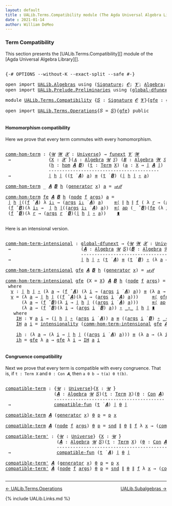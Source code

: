 ```yaml
---
layout: default
title : UALib.Terms.Compatibility module (The Agda Universal Algebra Library)
date : 2021-01-14
author: William DeMeo
---
```


### <a id="term-compatibility">Term Compatibility</a>

This section presents the [UALib.Terms.Compatibility][] module of the [Agda Universal Algebra Library][].

<pre class="Agda">

<a id="320" class="Symbol">{-#</a> <a id="324" class="Keyword">OPTIONS</a> <a id="332" class="Pragma">--without-K</a> <a id="344" class="Pragma">--exact-split</a> <a id="358" class="Pragma">--safe</a> <a id="365" class="Symbol">#-}</a>

<a id="370" class="Keyword">open</a> <a id="375" class="Keyword">import</a> <a id="382" href="UALib.Algebras.html" class="Module">UALib.Algebras</a> <a id="397" class="Keyword">using</a> <a id="403" class="Symbol">(</a><a id="404" href="UALib.Algebras.Signatures.html#1377" class="Function">Signature</a><a id="413" class="Symbol">;</a> <a id="415" href="universes.html#613" class="Generalizable">𝓞</a><a id="416" class="Symbol">;</a> <a id="418" href="universes.html#617" class="Generalizable">𝓥</a><a id="419" class="Symbol">;</a> <a id="421" href="UALib.Algebras.Algebras.html#771" class="Function">Algebra</a><a id="428" class="Symbol">;</a> <a id="430" href="UALib.Algebras.Algebras.html#3472" class="Function Operator">_↠_</a><a id="433" class="Symbol">)</a>
<a id="435" class="Keyword">open</a> <a id="440" class="Keyword">import</a> <a id="447" href="UALib.Prelude.Preliminaries.html" class="Module">UALib.Prelude.Preliminaries</a> <a id="475" class="Keyword">using</a> <a id="481" class="Symbol">(</a><a id="482" href="MGS-Subsingleton-Theorems.html#3468" class="Function">global-dfunext</a><a id="496" class="Symbol">;</a> <a id="498" href="universes.html#551" class="Postulate">Universe</a><a id="506" class="Symbol">;</a> <a id="508" href="universes.html#758" class="Function Operator">_̇</a><a id="510" class="Symbol">)</a>

<a id="513" class="Keyword">module</a> <a id="520" href="UALib.Terms.Compatibility.html" class="Module">UALib.Terms.Compatibility</a> <a id="546" class="Symbol">{</a><a id="547" href="UALib.Terms.Compatibility.html#547" class="Bound">𝑆</a> <a id="549" class="Symbol">:</a> <a id="551" href="UALib.Algebras.Signatures.html#1377" class="Function">Signature</a> <a id="561" href="universes.html#613" class="Generalizable">𝓞</a> <a id="563" href="universes.html#617" class="Generalizable">𝓥</a><a id="564" class="Symbol">}{</a><a id="566" href="UALib.Terms.Compatibility.html#566" class="Bound">gfe</a> <a id="570" class="Symbol">:</a> <a id="572" href="MGS-Subsingleton-Theorems.html#3468" class="Function">global-dfunext</a><a id="586" class="Symbol">}</a> <a id="588" class="Keyword">where</a>

<a id="595" class="Keyword">open</a> <a id="600" class="Keyword">import</a> <a id="607" href="UALib.Terms.Operations.html" class="Module">UALib.Terms.Operations</a><a id="629" class="Symbol">{</a><a id="630" class="Argument">𝑆</a> <a id="632" class="Symbol">=</a> <a id="634" href="UALib.Terms.Compatibility.html#547" class="Bound">𝑆</a><a id="635" class="Symbol">}{</a><a id="637" href="UALib.Terms.Compatibility.html#566" class="Bound">gfe</a><a id="640" class="Symbol">}</a> <a id="642" class="Keyword">public</a>

</pre>



#### <a id="homomorphism compatibility">Homomorphism compatibility</a>

Here we prove that every term commutes with every homomorphism.

<pre class="Agda">

<a id="comm-hom-term"></a><a id="815" href="UALib.Terms.Compatibility.html#815" class="Function">comm-hom-term</a> <a id="829" class="Symbol">:</a> <a id="831" class="Symbol">{</a><a id="832" href="UALib.Terms.Compatibility.html#832" class="Bound">𝓤</a> <a id="834" href="UALib.Terms.Compatibility.html#834" class="Bound">𝓦</a> <a id="836" href="UALib.Terms.Compatibility.html#836" class="Bound">𝓧</a> <a id="838" class="Symbol">:</a> <a id="840" href="universes.html#551" class="Postulate">Universe</a><a id="848" class="Symbol">}</a> <a id="850" class="Symbol">→</a> <a id="852" href="MGS-FunExt-from-Univalence.html#393" class="Function">funext</a> <a id="859" href="UALib.Terms.Compatibility.html#563" class="Bound">𝓥</a> <a id="861" href="UALib.Terms.Compatibility.html#834" class="Bound">𝓦</a>
 <a id="864" class="Symbol">→</a>              <a id="879" class="Symbol">{</a><a id="880" href="UALib.Terms.Compatibility.html#880" class="Bound">X</a> <a id="882" class="Symbol">:</a> <a id="884" href="UALib.Terms.Compatibility.html#836" class="Bound">𝓧</a> <a id="886" href="universes.html#758" class="Function Operator">̇</a><a id="887" class="Symbol">}(</a><a id="889" href="UALib.Terms.Compatibility.html#889" class="Bound">𝑨</a> <a id="891" class="Symbol">:</a> <a id="893" href="UALib.Algebras.Algebras.html#771" class="Function">Algebra</a> <a id="901" href="UALib.Terms.Compatibility.html#832" class="Bound">𝓤</a> <a id="903" href="UALib.Terms.Compatibility.html#547" class="Bound">𝑆</a><a id="904" class="Symbol">)</a> <a id="906" class="Symbol">(</a><a id="907" href="UALib.Terms.Compatibility.html#907" class="Bound">𝑩</a> <a id="909" class="Symbol">:</a> <a id="911" href="UALib.Algebras.Algebras.html#771" class="Function">Algebra</a> <a id="919" href="UALib.Terms.Compatibility.html#834" class="Bound">𝓦</a> <a id="921" href="UALib.Terms.Compatibility.html#547" class="Bound">𝑆</a><a id="922" class="Symbol">)</a>
                <a id="940" class="Symbol">(</a><a id="941" href="UALib.Terms.Compatibility.html#941" class="Bound">h</a> <a id="943" class="Symbol">:</a> <a id="945" href="UALib.Homomorphisms.Basic.html#2328" class="Function">hom</a> <a id="949" href="UALib.Terms.Compatibility.html#889" class="Bound">𝑨</a> <a id="951" href="UALib.Terms.Compatibility.html#907" class="Bound">𝑩</a><a id="952" class="Symbol">)</a> <a id="954" class="Symbol">(</a><a id="955" href="UALib.Terms.Compatibility.html#955" class="Bound">t</a> <a id="957" class="Symbol">:</a> <a id="959" href="UALib.Terms.Basic.html#2335" class="Datatype">Term</a> <a id="964" href="UALib.Terms.Compatibility.html#880" class="Bound">X</a><a id="965" class="Symbol">)</a> <a id="967" class="Symbol">(</a><a id="968" href="UALib.Terms.Compatibility.html#968" class="Bound">a</a> <a id="970" class="Symbol">:</a> <a id="972" href="UALib.Terms.Compatibility.html#880" class="Bound">X</a> <a id="974" class="Symbol">→</a> <a id="976" href="UALib.Prelude.Preliminaries.html#11659" class="Function Operator">∣</a> <a id="978" href="UALib.Terms.Compatibility.html#889" class="Bound">𝑨</a> <a id="980" href="UALib.Prelude.Preliminaries.html#11659" class="Function Operator">∣</a><a id="981" class="Symbol">)</a>
                <a id="999" class="Comment">-----------------------------------------</a>
 <a id="1042" class="Symbol">→</a>              <a id="1057" href="UALib.Prelude.Preliminaries.html#11659" class="Function Operator">∣</a> <a id="1059" href="UALib.Terms.Compatibility.html#941" class="Bound">h</a> <a id="1061" href="UALib.Prelude.Preliminaries.html#11659" class="Function Operator">∣</a> <a id="1063" class="Symbol">((</a><a id="1065" href="UALib.Terms.Compatibility.html#955" class="Bound">t</a> <a id="1067" href="UALib.Terms.Operations.html#1312" class="Function Operator">̇</a> <a id="1069" href="UALib.Terms.Compatibility.html#889" class="Bound">𝑨</a><a id="1070" class="Symbol">)</a> <a id="1072" href="UALib.Terms.Compatibility.html#968" class="Bound">a</a><a id="1073" class="Symbol">)</a> <a id="1075" href="UALib.Prelude.Preliminaries.html#5556" class="Datatype Operator">≡</a> <a id="1077" class="Symbol">(</a><a id="1078" href="UALib.Terms.Compatibility.html#955" class="Bound">t</a> <a id="1080" href="UALib.Terms.Operations.html#1312" class="Function Operator">̇</a> <a id="1082" href="UALib.Terms.Compatibility.html#907" class="Bound">𝑩</a><a id="1083" class="Symbol">)</a> <a id="1085" class="Symbol">(</a><a id="1086" href="UALib.Prelude.Preliminaries.html#11659" class="Function Operator">∣</a> <a id="1088" href="UALib.Terms.Compatibility.html#941" class="Bound">h</a> <a id="1090" href="UALib.Prelude.Preliminaries.html#11659" class="Function Operator">∣</a> <a id="1092" href="MGS-MLTT.html#3813" class="Function Operator">∘</a> <a id="1094" href="UALib.Terms.Compatibility.html#968" class="Bound">a</a><a id="1095" class="Symbol">)</a>

<a id="1098" href="UALib.Terms.Compatibility.html#815" class="Function">comm-hom-term</a> <a id="1112" class="Symbol">_</a> <a id="1114" href="UALib.Terms.Compatibility.html#1114" class="Bound">𝑨</a> <a id="1116" href="UALib.Terms.Compatibility.html#1116" class="Bound">𝑩</a> <a id="1118" href="UALib.Terms.Compatibility.html#1118" class="Bound">h</a> <a id="1120" class="Symbol">(</a><a id="1121" href="UALib.Terms.Basic.html#2383" class="InductiveConstructor">generator</a> <a id="1131" href="UALib.Terms.Compatibility.html#1131" class="Bound">x</a><a id="1132" class="Symbol">)</a> <a id="1134" href="UALib.Terms.Compatibility.html#1134" class="Bound">a</a> <a id="1136" class="Symbol">=</a> <a id="1138" href="UALib.Prelude.Preliminaries.html#5570" class="InductiveConstructor">𝓇ℯ𝒻𝓁</a>

<a id="1144" href="UALib.Terms.Compatibility.html#815" class="Function">comm-hom-term</a> <a id="1158" href="UALib.Terms.Compatibility.html#1158" class="Bound">fe</a> <a id="1161" href="UALib.Terms.Compatibility.html#1161" class="Bound">𝑨</a> <a id="1163" href="UALib.Terms.Compatibility.html#1163" class="Bound">𝑩</a> <a id="1165" href="UALib.Terms.Compatibility.html#1165" class="Bound">h</a> <a id="1167" class="Symbol">(</a><a id="1168" href="UALib.Terms.Basic.html#2408" class="InductiveConstructor">node</a> <a id="1173" href="UALib.Terms.Compatibility.html#1173" class="Bound">f</a> <a id="1175" href="UALib.Terms.Compatibility.html#1175" class="Bound">args</a><a id="1179" class="Symbol">)</a> <a id="1181" href="UALib.Terms.Compatibility.html#1181" class="Bound">a</a> <a id="1183" class="Symbol">=</a>
 <a id="1186" href="UALib.Prelude.Preliminaries.html#11659" class="Function Operator">∣</a> <a id="1188" href="UALib.Terms.Compatibility.html#1165" class="Bound">h</a> <a id="1190" href="UALib.Prelude.Preliminaries.html#11659" class="Function Operator">∣</a><a id="1191" class="Symbol">((</a><a id="1193" href="UALib.Terms.Compatibility.html#1173" class="Bound">f</a> <a id="1195" href="UALib.Algebras.Algebras.html#2921" class="Function Operator">̂</a> <a id="1197" href="UALib.Terms.Compatibility.html#1161" class="Bound">𝑨</a><a id="1198" class="Symbol">)</a> <a id="1200" class="Symbol">λ</a> <a id="1202" href="UALib.Terms.Compatibility.html#1202" class="Bound">i₁</a> <a id="1205" class="Symbol">→</a> <a id="1207" class="Symbol">(</a><a id="1208" href="UALib.Terms.Compatibility.html#1175" class="Bound">args</a> <a id="1213" href="UALib.Terms.Compatibility.html#1202" class="Bound">i₁</a> <a id="1216" href="UALib.Terms.Operations.html#1312" class="Function Operator">̇</a> <a id="1218" href="UALib.Terms.Compatibility.html#1161" class="Bound">𝑨</a><a id="1219" class="Symbol">)</a> <a id="1221" href="UALib.Terms.Compatibility.html#1181" class="Bound">a</a><a id="1222" class="Symbol">)</a>    <a id="1227" href="MGS-MLTT.html#5997" class="Function Operator">≡⟨</a> <a id="1230" href="UALib.Prelude.Preliminaries.html#11740" class="Function Operator">∥</a> <a id="1232" href="UALib.Terms.Compatibility.html#1165" class="Bound">h</a> <a id="1234" href="UALib.Prelude.Preliminaries.html#11740" class="Function Operator">∥</a> <a id="1236" href="UALib.Terms.Compatibility.html#1173" class="Bound">f</a> <a id="1238" class="Symbol">(</a> <a id="1240" class="Symbol">λ</a> <a id="1242" href="UALib.Terms.Compatibility.html#1242" class="Bound">r</a> <a id="1244" class="Symbol">→</a> <a id="1246" class="Symbol">(</a><a id="1247" href="UALib.Terms.Compatibility.html#1175" class="Bound">args</a> <a id="1252" href="UALib.Terms.Compatibility.html#1242" class="Bound">r</a> <a id="1254" href="UALib.Terms.Operations.html#1312" class="Function Operator">̇</a> <a id="1256" href="UALib.Terms.Compatibility.html#1161" class="Bound">𝑨</a><a id="1257" class="Symbol">)</a> <a id="1259" href="UALib.Terms.Compatibility.html#1181" class="Bound">a</a> <a id="1261" class="Symbol">)</a> <a id="1263" href="MGS-MLTT.html#5997" class="Function Operator">⟩</a>
 <a id="1266" class="Symbol">(</a><a id="1267" href="UALib.Terms.Compatibility.html#1173" class="Bound">f</a> <a id="1269" href="UALib.Algebras.Algebras.html#2921" class="Function Operator">̂</a> <a id="1271" href="UALib.Terms.Compatibility.html#1163" class="Bound">𝑩</a><a id="1272" class="Symbol">)(λ</a> <a id="1276" href="UALib.Terms.Compatibility.html#1276" class="Bound">i₁</a> <a id="1279" class="Symbol">→</a>  <a id="1282" href="UALib.Prelude.Preliminaries.html#11659" class="Function Operator">∣</a> <a id="1284" href="UALib.Terms.Compatibility.html#1165" class="Bound">h</a> <a id="1286" href="UALib.Prelude.Preliminaries.html#11659" class="Function Operator">∣</a><a id="1287" class="Symbol">((</a><a id="1289" href="UALib.Terms.Compatibility.html#1175" class="Bound">args</a> <a id="1294" href="UALib.Terms.Compatibility.html#1276" class="Bound">i₁</a> <a id="1297" href="UALib.Terms.Operations.html#1312" class="Function Operator">̇</a> <a id="1299" href="UALib.Terms.Compatibility.html#1161" class="Bound">𝑨</a><a id="1300" class="Symbol">)</a> <a id="1302" href="UALib.Terms.Compatibility.html#1181" class="Bound">a</a><a id="1303" class="Symbol">))</a>  <a id="1307" href="MGS-MLTT.html#5997" class="Function Operator">≡⟨</a> <a id="1310" href="MGS-MLTT.html#6613" class="Function">ap</a> <a id="1313" class="Symbol">(_</a> <a id="1316" href="UALib.Algebras.Algebras.html#2921" class="Function Operator">̂</a> <a id="1318" href="UALib.Terms.Compatibility.html#1163" class="Bound">𝑩</a><a id="1319" class="Symbol">)(</a><a id="1321" href="UALib.Terms.Compatibility.html#1158" class="Bound">fe</a> <a id="1324" class="Symbol">(λ</a> <a id="1327" href="UALib.Terms.Compatibility.html#1327" class="Bound">i₁</a> <a id="1330" class="Symbol">→</a> <a id="1332" href="UALib.Terms.Compatibility.html#815" class="Function">comm-hom-term</a> <a id="1346" href="UALib.Terms.Compatibility.html#1158" class="Bound">fe</a> <a id="1349" href="UALib.Terms.Compatibility.html#1161" class="Bound">𝑨</a> <a id="1351" href="UALib.Terms.Compatibility.html#1163" class="Bound">𝑩</a> <a id="1353" href="UALib.Terms.Compatibility.html#1165" class="Bound">h</a> <a id="1355" class="Symbol">(</a><a id="1356" href="UALib.Terms.Compatibility.html#1175" class="Bound">args</a> <a id="1361" href="UALib.Terms.Compatibility.html#1327" class="Bound">i₁</a><a id="1363" class="Symbol">)</a> <a id="1365" href="UALib.Terms.Compatibility.html#1181" class="Bound">a</a><a id="1366" class="Symbol">))</a><a id="1368" href="MGS-MLTT.html#5997" class="Function Operator">⟩</a>
 <a id="1371" class="Symbol">(</a><a id="1372" href="UALib.Terms.Compatibility.html#1173" class="Bound">f</a> <a id="1374" href="UALib.Algebras.Algebras.html#2921" class="Function Operator">̂</a> <a id="1376" href="UALib.Terms.Compatibility.html#1163" class="Bound">𝑩</a><a id="1377" class="Symbol">)(λ</a> <a id="1381" href="UALib.Terms.Compatibility.html#1381" class="Bound">r</a> <a id="1383" class="Symbol">→</a> <a id="1385" class="Symbol">(</a><a id="1386" href="UALib.Terms.Compatibility.html#1175" class="Bound">args</a> <a id="1391" href="UALib.Terms.Compatibility.html#1381" class="Bound">r</a> <a id="1393" href="UALib.Terms.Operations.html#1312" class="Function Operator">̇</a> <a id="1395" href="UALib.Terms.Compatibility.html#1163" class="Bound">𝑩</a><a id="1396" class="Symbol">)(</a><a id="1398" href="UALib.Prelude.Preliminaries.html#11659" class="Function Operator">∣</a> <a id="1400" href="UALib.Terms.Compatibility.html#1165" class="Bound">h</a> <a id="1402" href="UALib.Prelude.Preliminaries.html#11659" class="Function Operator">∣</a> <a id="1404" href="MGS-MLTT.html#3813" class="Function Operator">∘</a> <a id="1406" href="UALib.Terms.Compatibility.html#1181" class="Bound">a</a><a id="1407" class="Symbol">))</a>    <a id="1413" href="MGS-MLTT.html#6079" class="Function Operator">∎</a>

</pre>

Here is an intensional version.

<pre class="Agda">

<a id="comm-hom-term-intensional"></a><a id="1475" href="UALib.Terms.Compatibility.html#1475" class="Function">comm-hom-term-intensional</a> <a id="1501" class="Symbol">:</a> <a id="1503" href="MGS-Subsingleton-Theorems.html#3468" class="Function">global-dfunext</a> <a id="1518" class="Symbol">→</a> <a id="1520" class="Symbol">{</a><a id="1521" href="UALib.Terms.Compatibility.html#1521" class="Bound">𝓤</a> <a id="1523" href="UALib.Terms.Compatibility.html#1523" class="Bound">𝓦</a> <a id="1525" href="UALib.Terms.Compatibility.html#1525" class="Bound">𝓧</a> <a id="1527" class="Symbol">:</a> <a id="1529" href="universes.html#551" class="Postulate">Universe</a><a id="1537" class="Symbol">}{</a><a id="1539" href="UALib.Terms.Compatibility.html#1539" class="Bound">X</a> <a id="1541" class="Symbol">:</a> <a id="1543" href="UALib.Terms.Compatibility.html#1525" class="Bound">𝓧</a> <a id="1545" href="universes.html#758" class="Function Operator">̇</a><a id="1546" class="Symbol">}</a>
 <a id="1549" class="Symbol">→</a>                          <a id="1576" class="Symbol">(</a><a id="1577" href="UALib.Terms.Compatibility.html#1577" class="Bound">𝑨</a> <a id="1579" class="Symbol">:</a> <a id="1581" href="UALib.Algebras.Algebras.html#771" class="Function">Algebra</a> <a id="1589" href="UALib.Terms.Compatibility.html#1521" class="Bound">𝓤</a> <a id="1591" href="UALib.Terms.Compatibility.html#547" class="Bound">𝑆</a><a id="1592" class="Symbol">)(</a><a id="1594" href="UALib.Terms.Compatibility.html#1594" class="Bound">𝑩</a> <a id="1596" class="Symbol">:</a> <a id="1598" href="UALib.Algebras.Algebras.html#771" class="Function">Algebra</a> <a id="1606" href="UALib.Terms.Compatibility.html#1523" class="Bound">𝓦</a> <a id="1608" href="UALib.Terms.Compatibility.html#547" class="Bound">𝑆</a><a id="1609" class="Symbol">)(</a><a id="1611" href="UALib.Terms.Compatibility.html#1611" class="Bound">h</a> <a id="1613" class="Symbol">:</a> <a id="1615" href="UALib.Homomorphisms.Basic.html#2328" class="Function">hom</a> <a id="1619" href="UALib.Terms.Compatibility.html#1577" class="Bound">𝑨</a> <a id="1621" href="UALib.Terms.Compatibility.html#1594" class="Bound">𝑩</a><a id="1622" class="Symbol">)(</a><a id="1624" href="UALib.Terms.Compatibility.html#1624" class="Bound">t</a> <a id="1626" class="Symbol">:</a> <a id="1628" href="UALib.Terms.Basic.html#2335" class="Datatype">Term</a> <a id="1633" href="UALib.Terms.Compatibility.html#1539" class="Bound">X</a><a id="1634" class="Symbol">)</a>
                            <a id="1664" class="Comment">-------------------------------------------------------------</a>
 <a id="1727" class="Symbol">→</a>                          <a id="1754" href="UALib.Prelude.Preliminaries.html#11659" class="Function Operator">∣</a> <a id="1756" href="UALib.Terms.Compatibility.html#1611" class="Bound">h</a> <a id="1758" href="UALib.Prelude.Preliminaries.html#11659" class="Function Operator">∣</a> <a id="1760" href="MGS-MLTT.html#3813" class="Function Operator">∘</a> <a id="1762" class="Symbol">(</a><a id="1763" href="UALib.Terms.Compatibility.html#1624" class="Bound">t</a> <a id="1765" href="UALib.Terms.Operations.html#1312" class="Function Operator">̇</a> <a id="1767" href="UALib.Terms.Compatibility.html#1577" class="Bound">𝑨</a><a id="1768" class="Symbol">)</a> <a id="1770" href="UALib.Prelude.Preliminaries.html#5556" class="Datatype Operator">≡</a> <a id="1772" class="Symbol">(</a><a id="1773" href="UALib.Terms.Compatibility.html#1624" class="Bound">t</a> <a id="1775" href="UALib.Terms.Operations.html#1312" class="Function Operator">̇</a> <a id="1777" href="UALib.Terms.Compatibility.html#1594" class="Bound">𝑩</a><a id="1778" class="Symbol">)</a> <a id="1780" href="MGS-MLTT.html#3813" class="Function Operator">∘</a> <a id="1782" class="Symbol">(λ</a> <a id="1785" href="UALib.Terms.Compatibility.html#1785" class="Bound">a</a> <a id="1787" class="Symbol">→</a> <a id="1789" href="UALib.Prelude.Preliminaries.html#11659" class="Function Operator">∣</a> <a id="1791" href="UALib.Terms.Compatibility.html#1611" class="Bound">h</a> <a id="1793" href="UALib.Prelude.Preliminaries.html#11659" class="Function Operator">∣</a> <a id="1795" href="MGS-MLTT.html#3813" class="Function Operator">∘</a> <a id="1797" href="UALib.Terms.Compatibility.html#1785" class="Bound">a</a><a id="1798" class="Symbol">)</a>

<a id="1801" href="UALib.Terms.Compatibility.html#1475" class="Function">comm-hom-term-intensional</a> <a id="1827" href="UALib.Terms.Compatibility.html#1827" class="Bound">gfe</a> <a id="1831" href="UALib.Terms.Compatibility.html#1831" class="Bound">𝑨</a> <a id="1833" href="UALib.Terms.Compatibility.html#1833" class="Bound">𝑩</a> <a id="1835" href="UALib.Terms.Compatibility.html#1835" class="Bound">h</a> <a id="1837" class="Symbol">(</a><a id="1838" href="UALib.Terms.Basic.html#2383" class="InductiveConstructor">generator</a> <a id="1848" href="UALib.Terms.Compatibility.html#1848" class="Bound">x</a><a id="1849" class="Symbol">)</a> <a id="1851" class="Symbol">=</a> <a id="1853" href="UALib.Prelude.Preliminaries.html#5570" class="InductiveConstructor">𝓇ℯ𝒻𝓁</a>

<a id="1859" href="UALib.Terms.Compatibility.html#1475" class="Function">comm-hom-term-intensional</a> <a id="1885" href="UALib.Terms.Compatibility.html#1885" class="Bound">gfe</a> <a id="1889" class="Symbol">{</a><a id="1890" class="Argument">X</a> <a id="1892" class="Symbol">=</a> <a id="1894" href="UALib.Terms.Compatibility.html#1894" class="Bound">X</a><a id="1895" class="Symbol">}</a> <a id="1897" href="UALib.Terms.Compatibility.html#1897" class="Bound">𝑨</a> <a id="1899" href="UALib.Terms.Compatibility.html#1899" class="Bound">𝑩</a> <a id="1901" href="UALib.Terms.Compatibility.html#1901" class="Bound">h</a> <a id="1903" class="Symbol">(</a><a id="1904" href="UALib.Terms.Basic.html#2408" class="InductiveConstructor">node</a> <a id="1909" href="UALib.Terms.Compatibility.html#1909" class="Bound">f</a> <a id="1911" href="UALib.Terms.Compatibility.html#1911" class="Bound">args</a><a id="1915" class="Symbol">)</a> <a id="1917" class="Symbol">=</a> <a id="1919" href="UALib.Terms.Compatibility.html#1930" class="Function">γ</a>
 <a id="1922" class="Keyword">where</a>
  <a id="1930" href="UALib.Terms.Compatibility.html#1930" class="Function">γ</a> <a id="1932" class="Symbol">:</a> <a id="1934" href="UALib.Prelude.Preliminaries.html#11659" class="Function Operator">∣</a> <a id="1936" href="UALib.Terms.Compatibility.html#1901" class="Bound">h</a> <a id="1938" href="UALib.Prelude.Preliminaries.html#11659" class="Function Operator">∣</a> <a id="1940" href="MGS-MLTT.html#3813" class="Function Operator">∘</a> <a id="1942" class="Symbol">(λ</a> <a id="1945" href="UALib.Terms.Compatibility.html#1945" class="Bound">a</a> <a id="1947" class="Symbol">→</a> <a id="1949" class="Symbol">(</a><a id="1950" href="UALib.Terms.Compatibility.html#1909" class="Bound">f</a> <a id="1952" href="UALib.Algebras.Algebras.html#2921" class="Function Operator">̂</a> <a id="1954" href="UALib.Terms.Compatibility.html#1897" class="Bound">𝑨</a><a id="1955" class="Symbol">)</a> <a id="1957" class="Symbol">(λ</a> <a id="1960" href="UALib.Terms.Compatibility.html#1960" class="Bound">i</a> <a id="1962" class="Symbol">→</a> <a id="1964" class="Symbol">(</a><a id="1965" href="UALib.Terms.Compatibility.html#1911" class="Bound">args</a> <a id="1970" href="UALib.Terms.Compatibility.html#1960" class="Bound">i</a> <a id="1972" href="UALib.Terms.Operations.html#1312" class="Function Operator">̇</a> <a id="1974" href="UALib.Terms.Compatibility.html#1897" class="Bound">𝑨</a><a id="1975" class="Symbol">)</a> <a id="1977" href="UALib.Terms.Compatibility.html#1945" class="Bound">a</a><a id="1978" class="Symbol">))</a> <a id="1981" href="UALib.Prelude.Preliminaries.html#5556" class="Datatype Operator">≡</a> <a id="1983" class="Symbol">(λ</a> <a id="1986" href="UALib.Terms.Compatibility.html#1986" class="Bound">a</a> <a id="1988" class="Symbol">→</a> <a id="1990" class="Symbol">(</a><a id="1991" href="UALib.Terms.Compatibility.html#1909" class="Bound">f</a> <a id="1993" href="UALib.Algebras.Algebras.html#2921" class="Function Operator">̂</a> <a id="1995" href="UALib.Terms.Compatibility.html#1899" class="Bound">𝑩</a><a id="1996" class="Symbol">)(λ</a> <a id="2000" href="UALib.Terms.Compatibility.html#2000" class="Bound">i</a> <a id="2002" class="Symbol">→</a> <a id="2004" class="Symbol">(</a><a id="2005" href="UALib.Terms.Compatibility.html#1911" class="Bound">args</a> <a id="2010" href="UALib.Terms.Compatibility.html#2000" class="Bound">i</a> <a id="2012" href="UALib.Terms.Operations.html#1312" class="Function Operator">̇</a> <a id="2014" href="UALib.Terms.Compatibility.html#1899" class="Bound">𝑩</a><a id="2015" class="Symbol">)</a> <a id="2017" href="UALib.Terms.Compatibility.html#1986" class="Bound">a</a><a id="2018" class="Symbol">))</a> <a id="2021" href="MGS-MLTT.html#3813" class="Function Operator">∘</a> <a id="2023" href="MGS-MLTT.html#3813" class="Function Operator">_∘_</a> <a id="2027" href="UALib.Prelude.Preliminaries.html#11659" class="Function Operator">∣</a> <a id="2029" href="UALib.Terms.Compatibility.html#1901" class="Bound">h</a> <a id="2031" href="UALib.Prelude.Preliminaries.html#11659" class="Function Operator">∣</a>
  <a id="2035" href="UALib.Terms.Compatibility.html#1930" class="Function">γ</a> <a id="2037" class="Symbol">=</a> <a id="2039" class="Symbol">(λ</a> <a id="2042" href="UALib.Terms.Compatibility.html#2042" class="Bound">a</a> <a id="2044" class="Symbol">→</a> <a id="2046" href="UALib.Prelude.Preliminaries.html#11659" class="Function Operator">∣</a> <a id="2048" href="UALib.Terms.Compatibility.html#1901" class="Bound">h</a> <a id="2050" href="UALib.Prelude.Preliminaries.html#11659" class="Function Operator">∣</a> <a id="2052" class="Symbol">((</a><a id="2054" href="UALib.Terms.Compatibility.html#1909" class="Bound">f</a> <a id="2056" href="UALib.Algebras.Algebras.html#2921" class="Function Operator">̂</a> <a id="2058" href="UALib.Terms.Compatibility.html#1897" class="Bound">𝑨</a><a id="2059" class="Symbol">)(λ</a> <a id="2063" href="UALib.Terms.Compatibility.html#2063" class="Bound">i</a> <a id="2065" class="Symbol">→</a> <a id="2067" class="Symbol">(</a><a id="2068" href="UALib.Terms.Compatibility.html#1911" class="Bound">args</a> <a id="2073" href="UALib.Terms.Compatibility.html#2063" class="Bound">i</a> <a id="2075" href="UALib.Terms.Operations.html#1312" class="Function Operator">̇</a> <a id="2077" href="UALib.Terms.Compatibility.html#1897" class="Bound">𝑨</a><a id="2078" class="Symbol">)</a> <a id="2080" href="UALib.Terms.Compatibility.html#2042" class="Bound">a</a><a id="2081" class="Symbol">)))</a>     <a id="2089" href="MGS-MLTT.html#5997" class="Function Operator">≡⟨</a> <a id="2092" href="UALib.Terms.Compatibility.html#1885" class="Bound">gfe</a> <a id="2096" class="Symbol">(λ</a> <a id="2099" href="UALib.Terms.Compatibility.html#2099" class="Bound">a</a> <a id="2101" class="Symbol">→</a> <a id="2103" href="UALib.Prelude.Preliminaries.html#11740" class="Function Operator">∥</a> <a id="2105" href="UALib.Terms.Compatibility.html#1901" class="Bound">h</a> <a id="2107" href="UALib.Prelude.Preliminaries.html#11740" class="Function Operator">∥</a> <a id="2109" href="UALib.Terms.Compatibility.html#1909" class="Bound">f</a> <a id="2111" class="Symbol">(</a> <a id="2113" class="Symbol">λ</a> <a id="2115" href="UALib.Terms.Compatibility.html#2115" class="Bound">r</a> <a id="2117" class="Symbol">→</a> <a id="2119" class="Symbol">(</a><a id="2120" href="UALib.Terms.Compatibility.html#1911" class="Bound">args</a> <a id="2125" href="UALib.Terms.Compatibility.html#2115" class="Bound">r</a> <a id="2127" href="UALib.Terms.Operations.html#1312" class="Function Operator">̇</a> <a id="2129" href="UALib.Terms.Compatibility.html#1897" class="Bound">𝑨</a><a id="2130" class="Symbol">)</a> <a id="2132" href="UALib.Terms.Compatibility.html#2099" class="Bound">a</a> <a id="2134" class="Symbol">))</a> <a id="2137" href="MGS-MLTT.html#5997" class="Function Operator">⟩</a>
      <a id="2145" class="Symbol">(λ</a> <a id="2148" href="UALib.Terms.Compatibility.html#2148" class="Bound">a</a> <a id="2150" class="Symbol">→</a> <a id="2152" class="Symbol">(</a><a id="2153" href="UALib.Terms.Compatibility.html#1909" class="Bound">f</a> <a id="2155" href="UALib.Algebras.Algebras.html#2921" class="Function Operator">̂</a> <a id="2157" href="UALib.Terms.Compatibility.html#1899" class="Bound">𝑩</a><a id="2158" class="Symbol">)(λ</a> <a id="2162" href="UALib.Terms.Compatibility.html#2162" class="Bound">i</a> <a id="2164" class="Symbol">→</a> <a id="2166" href="UALib.Prelude.Preliminaries.html#11659" class="Function Operator">∣</a> <a id="2168" href="UALib.Terms.Compatibility.html#1901" class="Bound">h</a> <a id="2170" href="UALib.Prelude.Preliminaries.html#11659" class="Function Operator">∣</a> <a id="2172" class="Symbol">((</a><a id="2174" href="UALib.Terms.Compatibility.html#1911" class="Bound">args</a> <a id="2179" href="UALib.Terms.Compatibility.html#2162" class="Bound">i</a> <a id="2181" href="UALib.Terms.Operations.html#1312" class="Function Operator">̇</a> <a id="2183" href="UALib.Terms.Compatibility.html#1897" class="Bound">𝑨</a><a id="2184" class="Symbol">)</a> <a id="2186" href="UALib.Terms.Compatibility.html#2148" class="Bound">a</a><a id="2187" class="Symbol">)))</a>     <a id="2195" href="MGS-MLTT.html#5997" class="Function Operator">≡⟨</a> <a id="2198" href="MGS-MLTT.html#6613" class="Function">ap</a> <a id="2201" class="Symbol">(λ</a> <a id="2204" href="UALib.Terms.Compatibility.html#2204" class="Bound">-</a> <a id="2206" class="Symbol">→</a> <a id="2208" class="Symbol">(λ</a> <a id="2211" href="UALib.Terms.Compatibility.html#2211" class="Bound">a</a> <a id="2213" class="Symbol">→</a> <a id="2215" class="Symbol">(</a><a id="2216" href="UALib.Terms.Compatibility.html#1909" class="Bound">f</a> <a id="2218" href="UALib.Algebras.Algebras.html#2921" class="Function Operator">̂</a> <a id="2220" href="UALib.Terms.Compatibility.html#1899" class="Bound">𝑩</a><a id="2221" class="Symbol">)(</a><a id="2223" href="UALib.Terms.Compatibility.html#2204" class="Bound">-</a> <a id="2225" href="UALib.Terms.Compatibility.html#2211" class="Bound">a</a><a id="2226" class="Symbol">)))</a> <a id="2230" href="UALib.Terms.Compatibility.html#2457" class="Function">ih</a> <a id="2233" href="MGS-MLTT.html#5997" class="Function Operator">⟩</a>
      <a id="2241" class="Symbol">(λ</a> <a id="2244" href="UALib.Terms.Compatibility.html#2244" class="Bound">a</a> <a id="2246" class="Symbol">→</a> <a id="2248" class="Symbol">(</a><a id="2249" href="UALib.Terms.Compatibility.html#1909" class="Bound">f</a> <a id="2251" href="UALib.Algebras.Algebras.html#2921" class="Function Operator">̂</a> <a id="2253" href="UALib.Terms.Compatibility.html#1899" class="Bound">𝑩</a><a id="2254" class="Symbol">)(λ</a> <a id="2258" href="UALib.Terms.Compatibility.html#2258" class="Bound">i</a> <a id="2260" class="Symbol">→</a> <a id="2262" class="Symbol">(</a><a id="2263" href="UALib.Terms.Compatibility.html#1911" class="Bound">args</a> <a id="2268" href="UALib.Terms.Compatibility.html#2258" class="Bound">i</a> <a id="2270" href="UALib.Terms.Operations.html#1312" class="Function Operator">̇</a> <a id="2272" href="UALib.Terms.Compatibility.html#1899" class="Bound">𝑩</a><a id="2273" class="Symbol">)</a> <a id="2275" href="UALib.Terms.Compatibility.html#2244" class="Bound">a</a><a id="2276" class="Symbol">))</a> <a id="2279" href="MGS-MLTT.html#3813" class="Function Operator">∘</a> <a id="2281" href="MGS-MLTT.html#3813" class="Function Operator">_∘_</a> <a id="2285" href="UALib.Prelude.Preliminaries.html#11659" class="Function Operator">∣</a> <a id="2287" href="UALib.Terms.Compatibility.html#1901" class="Bound">h</a> <a id="2289" href="UALib.Prelude.Preliminaries.html#11659" class="Function Operator">∣</a> <a id="2291" href="MGS-MLTT.html#6079" class="Function Operator">∎</a>
   <a id="2296" class="Keyword">where</a>
    <a id="2306" href="UALib.Terms.Compatibility.html#2306" class="Function">IH</a> <a id="2309" class="Symbol">:</a> <a id="2311" class="Symbol">∀</a> <a id="2313" href="UALib.Terms.Compatibility.html#2313" class="Bound">a</a> <a id="2315" href="UALib.Terms.Compatibility.html#2315" class="Bound">i</a> <a id="2317" class="Symbol">→</a> <a id="2319" class="Symbol">(</a><a id="2320" href="UALib.Prelude.Preliminaries.html#11659" class="Function Operator">∣</a> <a id="2322" href="UALib.Terms.Compatibility.html#1901" class="Bound">h</a> <a id="2324" href="UALib.Prelude.Preliminaries.html#11659" class="Function Operator">∣</a> <a id="2326" href="MGS-MLTT.html#3813" class="Function Operator">∘</a> <a id="2328" class="Symbol">(</a><a id="2329" href="UALib.Terms.Compatibility.html#1911" class="Bound">args</a> <a id="2334" href="UALib.Terms.Compatibility.html#2315" class="Bound">i</a> <a id="2336" href="UALib.Terms.Operations.html#1312" class="Function Operator">̇</a> <a id="2338" href="UALib.Terms.Compatibility.html#1897" class="Bound">𝑨</a><a id="2339" class="Symbol">))</a> <a id="2342" href="UALib.Terms.Compatibility.html#2313" class="Bound">a</a> <a id="2344" href="UALib.Prelude.Preliminaries.html#5556" class="Datatype Operator">≡</a> <a id="2346" class="Symbol">((</a><a id="2348" href="UALib.Terms.Compatibility.html#1911" class="Bound">args</a> <a id="2353" href="UALib.Terms.Compatibility.html#2315" class="Bound">i</a> <a id="2355" href="UALib.Terms.Operations.html#1312" class="Function Operator">̇</a> <a id="2357" href="UALib.Terms.Compatibility.html#1899" class="Bound">𝑩</a><a id="2358" class="Symbol">)</a> <a id="2360" href="MGS-MLTT.html#3813" class="Function Operator">∘</a> <a id="2362" href="MGS-MLTT.html#3813" class="Function Operator">_∘_</a> <a id="2366" href="UALib.Prelude.Preliminaries.html#11659" class="Function Operator">∣</a> <a id="2368" href="UALib.Terms.Compatibility.html#1901" class="Bound">h</a> <a id="2370" href="UALib.Prelude.Preliminaries.html#11659" class="Function Operator">∣</a><a id="2371" class="Symbol">)</a> <a id="2373" href="UALib.Terms.Compatibility.html#2313" class="Bound">a</a>
    <a id="2379" href="UALib.Terms.Compatibility.html#2306" class="Function">IH</a> <a id="2382" href="UALib.Terms.Compatibility.html#2382" class="Bound">a</a> <a id="2384" href="UALib.Terms.Compatibility.html#2384" class="Bound">i</a> <a id="2386" class="Symbol">=</a> <a id="2388" href="UALib.Prelude.Extensionality.html#3477" class="Function">intensionality</a> <a id="2403" class="Symbol">(</a><a id="2404" href="UALib.Terms.Compatibility.html#1475" class="Function">comm-hom-term-intensional</a> <a id="2430" href="UALib.Terms.Compatibility.html#1885" class="Bound">gfe</a> <a id="2434" href="UALib.Terms.Compatibility.html#1897" class="Bound">𝑨</a> <a id="2436" href="UALib.Terms.Compatibility.html#1899" class="Bound">𝑩</a> <a id="2438" href="UALib.Terms.Compatibility.html#1901" class="Bound">h</a> <a id="2440" class="Symbol">(</a><a id="2441" href="UALib.Terms.Compatibility.html#1911" class="Bound">args</a> <a id="2446" href="UALib.Terms.Compatibility.html#2384" class="Bound">i</a><a id="2447" class="Symbol">))</a> <a id="2450" href="UALib.Terms.Compatibility.html#2382" class="Bound">a</a>

    <a id="2457" href="UALib.Terms.Compatibility.html#2457" class="Function">ih</a> <a id="2460" class="Symbol">:</a> <a id="2462" class="Symbol">(λ</a> <a id="2465" href="UALib.Terms.Compatibility.html#2465" class="Bound">a</a> <a id="2467" class="Symbol">→</a> <a id="2469" class="Symbol">(λ</a> <a id="2472" href="UALib.Terms.Compatibility.html#2472" class="Bound">i</a> <a id="2474" class="Symbol">→</a> <a id="2476" href="UALib.Prelude.Preliminaries.html#11659" class="Function Operator">∣</a> <a id="2478" href="UALib.Terms.Compatibility.html#1901" class="Bound">h</a> <a id="2480" href="UALib.Prelude.Preliminaries.html#11659" class="Function Operator">∣</a> <a id="2482" class="Symbol">((</a><a id="2484" href="UALib.Terms.Compatibility.html#1911" class="Bound">args</a> <a id="2489" href="UALib.Terms.Compatibility.html#2472" class="Bound">i</a> <a id="2491" href="UALib.Terms.Operations.html#1312" class="Function Operator">̇</a> <a id="2493" href="UALib.Terms.Compatibility.html#1897" class="Bound">𝑨</a><a id="2494" class="Symbol">)</a> <a id="2496" href="UALib.Terms.Compatibility.html#2465" class="Bound">a</a><a id="2497" class="Symbol">)))</a> <a id="2501" href="UALib.Prelude.Preliminaries.html#5556" class="Datatype Operator">≡</a> <a id="2503" class="Symbol">(λ</a> <a id="2506" href="UALib.Terms.Compatibility.html#2506" class="Bound">a</a> <a id="2508" class="Symbol">→</a> <a id="2510" class="Symbol">(λ</a> <a id="2513" href="UALib.Terms.Compatibility.html#2513" class="Bound">i</a> <a id="2515" class="Symbol">→</a> <a id="2517" class="Symbol">((</a><a id="2519" href="UALib.Terms.Compatibility.html#1911" class="Bound">args</a> <a id="2524" href="UALib.Terms.Compatibility.html#2513" class="Bound">i</a> <a id="2526" href="UALib.Terms.Operations.html#1312" class="Function Operator">̇</a> <a id="2528" href="UALib.Terms.Compatibility.html#1899" class="Bound">𝑩</a><a id="2529" class="Symbol">)</a> <a id="2531" href="MGS-MLTT.html#3813" class="Function Operator">∘</a> <a id="2533" href="MGS-MLTT.html#3813" class="Function Operator">_∘_</a> <a id="2537" href="UALib.Prelude.Preliminaries.html#11659" class="Function Operator">∣</a> <a id="2539" href="UALib.Terms.Compatibility.html#1901" class="Bound">h</a> <a id="2541" href="UALib.Prelude.Preliminaries.html#11659" class="Function Operator">∣</a><a id="2542" class="Symbol">)</a> <a id="2544" href="UALib.Terms.Compatibility.html#2506" class="Bound">a</a><a id="2545" class="Symbol">))</a>
    <a id="2552" href="UALib.Terms.Compatibility.html#2457" class="Function">ih</a> <a id="2555" class="Symbol">=</a> <a id="2557" href="UALib.Terms.Compatibility.html#1885" class="Bound">gfe</a> <a id="2561" class="Symbol">λ</a> <a id="2563" href="UALib.Terms.Compatibility.html#2563" class="Bound">a</a> <a id="2565" class="Symbol">→</a> <a id="2567" href="UALib.Terms.Compatibility.html#1885" class="Bound">gfe</a> <a id="2571" class="Symbol">λ</a> <a id="2573" href="UALib.Terms.Compatibility.html#2573" class="Bound">i</a> <a id="2575" class="Symbol">→</a> <a id="2577" href="UALib.Terms.Compatibility.html#2306" class="Function">IH</a> <a id="2580" href="UALib.Terms.Compatibility.html#2563" class="Bound">a</a> <a id="2582" href="UALib.Terms.Compatibility.html#2573" class="Bound">i</a>

</pre>




#### <a id="congruence-compatibility">Congruence compatibility</a>

Next we prove that every term is compatible with every congruence. That is, if `t : Term X` and `θ : Con 𝑨`, then `a θ b → t(a) θ t(b)`.

<pre class="Agda">

<a id="compatible-term"></a><a id="2820" href="UALib.Terms.Compatibility.html#2820" class="Function">compatible-term</a> <a id="2836" class="Symbol">:</a> <a id="2838" class="Symbol">{</a><a id="2839" href="UALib.Terms.Compatibility.html#2839" class="Bound">𝓤</a> <a id="2841" class="Symbol">:</a> <a id="2843" href="universes.html#551" class="Postulate">Universe</a><a id="2851" class="Symbol">}{</a><a id="2853" href="UALib.Terms.Compatibility.html#2853" class="Bound">X</a> <a id="2855" class="Symbol">:</a> <a id="2857" href="UALib.Terms.Compatibility.html#2839" class="Bound">𝓤</a> <a id="2859" href="universes.html#758" class="Function Operator">̇</a><a id="2860" class="Symbol">}</a>
                  <a id="2880" class="Symbol">(</a><a id="2881" href="UALib.Terms.Compatibility.html#2881" class="Bound">𝑨</a> <a id="2883" class="Symbol">:</a> <a id="2885" href="UALib.Algebras.Algebras.html#771" class="Function">Algebra</a> <a id="2893" href="UALib.Terms.Compatibility.html#2839" class="Bound">𝓤</a> <a id="2895" href="UALib.Terms.Compatibility.html#547" class="Bound">𝑆</a><a id="2896" class="Symbol">)(</a><a id="2898" href="UALib.Terms.Compatibility.html#2898" class="Bound">t</a> <a id="2900" class="Symbol">:</a> <a id="2902" href="UALib.Terms.Basic.html#2335" class="Datatype">Term</a> <a id="2907" href="UALib.Terms.Compatibility.html#2853" class="Bound">X</a><a id="2908" class="Symbol">)(</a><a id="2910" href="UALib.Terms.Compatibility.html#2910" class="Bound">θ</a> <a id="2912" class="Symbol">:</a> <a id="2914" href="UALib.Algebras.Congruences.html#767" class="Function">Con</a> <a id="2918" href="UALib.Terms.Compatibility.html#2881" class="Bound">𝑨</a><a id="2919" class="Symbol">)</a>
                  <a id="2939" class="Comment">-----------------------------------------</a>
 <a id="2982" class="Symbol">→</a>                <a id="2999" href="UALib.Relations.Quotients.html#7276" class="Function">compatible-fun</a> <a id="3014" class="Symbol">(</a><a id="3015" href="UALib.Terms.Compatibility.html#2898" class="Bound">t</a> <a id="3017" href="UALib.Terms.Operations.html#1312" class="Function Operator">̇</a> <a id="3019" href="UALib.Terms.Compatibility.html#2881" class="Bound">𝑨</a><a id="3020" class="Symbol">)</a> <a id="3022" href="UALib.Prelude.Preliminaries.html#11659" class="Function Operator">∣</a> <a id="3024" href="UALib.Terms.Compatibility.html#2910" class="Bound">θ</a> <a id="3026" href="UALib.Prelude.Preliminaries.html#11659" class="Function Operator">∣</a>

<a id="3029" href="UALib.Terms.Compatibility.html#2820" class="Function">compatible-term</a> <a id="3045" href="UALib.Terms.Compatibility.html#3045" class="Bound">𝑨</a> <a id="3047" class="Symbol">(</a><a id="3048" href="UALib.Terms.Basic.html#2383" class="InductiveConstructor">generator</a> <a id="3058" href="UALib.Terms.Compatibility.html#3058" class="Bound">x</a><a id="3059" class="Symbol">)</a> <a id="3061" href="UALib.Terms.Compatibility.html#3061" class="Bound">θ</a> <a id="3063" href="UALib.Terms.Compatibility.html#3063" class="Bound">p</a> <a id="3065" class="Symbol">=</a> <a id="3067" href="UALib.Terms.Compatibility.html#3063" class="Bound">p</a> <a id="3069" href="UALib.Terms.Compatibility.html#3058" class="Bound">x</a>

<a id="3072" href="UALib.Terms.Compatibility.html#2820" class="Function">compatible-term</a> <a id="3088" href="UALib.Terms.Compatibility.html#3088" class="Bound">𝑨</a> <a id="3090" class="Symbol">(</a><a id="3091" href="UALib.Terms.Basic.html#2408" class="InductiveConstructor">node</a> <a id="3096" href="UALib.Terms.Compatibility.html#3096" class="Bound">f</a> <a id="3098" href="UALib.Terms.Compatibility.html#3098" class="Bound">args</a><a id="3102" class="Symbol">)</a> <a id="3104" href="UALib.Terms.Compatibility.html#3104" class="Bound">θ</a> <a id="3106" href="UALib.Terms.Compatibility.html#3106" class="Bound">p</a> <a id="3108" class="Symbol">=</a> <a id="3110" href="UALib.Prelude.Preliminaries.html#11744" class="Function">snd</a> <a id="3114" href="UALib.Prelude.Preliminaries.html#11740" class="Function Operator">∥</a> <a id="3116" href="UALib.Terms.Compatibility.html#3104" class="Bound">θ</a> <a id="3118" href="UALib.Prelude.Preliminaries.html#11740" class="Function Operator">∥</a> <a id="3120" href="UALib.Terms.Compatibility.html#3096" class="Bound">f</a> <a id="3122" class="Symbol">λ</a> <a id="3124" href="UALib.Terms.Compatibility.html#3124" class="Bound">x</a> <a id="3126" class="Symbol">→</a> <a id="3128" class="Symbol">(</a><a id="3129" href="UALib.Terms.Compatibility.html#2820" class="Function">compatible-term</a> <a id="3145" href="UALib.Terms.Compatibility.html#3088" class="Bound">𝑨</a> <a id="3147" class="Symbol">(</a><a id="3148" href="UALib.Terms.Compatibility.html#3098" class="Bound">args</a> <a id="3153" href="UALib.Terms.Compatibility.html#3124" class="Bound">x</a><a id="3154" class="Symbol">)</a> <a id="3156" href="UALib.Terms.Compatibility.html#3104" class="Bound">θ</a><a id="3157" class="Symbol">)</a> <a id="3159" href="UALib.Terms.Compatibility.html#3106" class="Bound">p</a>

<a id="compatible-term&#39;"></a><a id="3162" href="UALib.Terms.Compatibility.html#3162" class="Function">compatible-term&#39;</a> <a id="3179" class="Symbol">:</a> <a id="3181" class="Symbol">{</a><a id="3182" href="UALib.Terms.Compatibility.html#3182" class="Bound">𝓤</a> <a id="3184" class="Symbol">:</a> <a id="3186" href="universes.html#551" class="Postulate">Universe</a><a id="3194" class="Symbol">}</a> <a id="3196" class="Symbol">{</a><a id="3197" href="UALib.Terms.Compatibility.html#3197" class="Bound">X</a> <a id="3199" class="Symbol">:</a> <a id="3201" href="UALib.Terms.Compatibility.html#3182" class="Bound">𝓤</a> <a id="3203" href="universes.html#758" class="Function Operator">̇</a><a id="3204" class="Symbol">}</a>
                   <a id="3225" class="Symbol">(</a><a id="3226" href="UALib.Terms.Compatibility.html#3226" class="Bound">𝑨</a> <a id="3228" class="Symbol">:</a> <a id="3230" href="UALib.Algebras.Algebras.html#771" class="Function">Algebra</a> <a id="3238" href="UALib.Terms.Compatibility.html#3182" class="Bound">𝓤</a> <a id="3240" href="UALib.Terms.Compatibility.html#547" class="Bound">𝑆</a><a id="3241" class="Symbol">)(</a><a id="3243" href="UALib.Terms.Compatibility.html#3243" class="Bound">t</a> <a id="3245" class="Symbol">:</a> <a id="3247" href="UALib.Terms.Basic.html#2335" class="Datatype">Term</a> <a id="3252" href="UALib.Terms.Compatibility.html#3197" class="Bound">X</a><a id="3253" class="Symbol">)</a> <a id="3255" class="Symbol">(</a><a id="3256" href="UALib.Terms.Compatibility.html#3256" class="Bound">θ</a> <a id="3258" class="Symbol">:</a> <a id="3260" href="UALib.Algebras.Congruences.html#767" class="Function">Con</a> <a id="3264" href="UALib.Terms.Compatibility.html#3226" class="Bound">𝑨</a><a id="3265" class="Symbol">)</a>
                   <a id="3286" class="Comment">------------------------------------------</a>
 <a id="3330" class="Symbol">→</a>                 <a id="3348" href="UALib.Relations.Quotients.html#7276" class="Function">compatible-fun</a> <a id="3363" class="Symbol">(</a><a id="3364" href="UALib.Terms.Compatibility.html#3243" class="Bound">t</a> <a id="3366" href="UALib.Terms.Operations.html#1312" class="Function Operator">̇</a> <a id="3368" href="UALib.Terms.Compatibility.html#3226" class="Bound">𝑨</a><a id="3369" class="Symbol">)</a> <a id="3371" href="UALib.Prelude.Preliminaries.html#11659" class="Function Operator">∣</a> <a id="3373" href="UALib.Terms.Compatibility.html#3256" class="Bound">θ</a> <a id="3375" href="UALib.Prelude.Preliminaries.html#11659" class="Function Operator">∣</a>

<a id="3378" href="UALib.Terms.Compatibility.html#3162" class="Function">compatible-term&#39;</a> <a id="3395" href="UALib.Terms.Compatibility.html#3395" class="Bound">𝑨</a> <a id="3397" class="Symbol">(</a><a id="3398" href="UALib.Terms.Basic.html#2383" class="InductiveConstructor">generator</a> <a id="3408" href="UALib.Terms.Compatibility.html#3408" class="Bound">x</a><a id="3409" class="Symbol">)</a> <a id="3411" href="UALib.Terms.Compatibility.html#3411" class="Bound">θ</a> <a id="3413" href="UALib.Terms.Compatibility.html#3413" class="Bound">p</a> <a id="3415" class="Symbol">=</a> <a id="3417" href="UALib.Terms.Compatibility.html#3413" class="Bound">p</a> <a id="3419" href="UALib.Terms.Compatibility.html#3408" class="Bound">x</a>
<a id="3421" href="UALib.Terms.Compatibility.html#3162" class="Function">compatible-term&#39;</a> <a id="3438" href="UALib.Terms.Compatibility.html#3438" class="Bound">𝑨</a> <a id="3440" class="Symbol">(</a><a id="3441" href="UALib.Terms.Basic.html#2408" class="InductiveConstructor">node</a> <a id="3446" href="UALib.Terms.Compatibility.html#3446" class="Bound">f</a> <a id="3448" href="UALib.Terms.Compatibility.html#3448" class="Bound">args</a><a id="3452" class="Symbol">)</a> <a id="3454" href="UALib.Terms.Compatibility.html#3454" class="Bound">θ</a> <a id="3456" href="UALib.Terms.Compatibility.html#3456" class="Bound">p</a> <a id="3458" class="Symbol">=</a> <a id="3460" href="UALib.Prelude.Preliminaries.html#11744" class="Function">snd</a> <a id="3464" href="UALib.Prelude.Preliminaries.html#11740" class="Function Operator">∥</a> <a id="3466" href="UALib.Terms.Compatibility.html#3454" class="Bound">θ</a> <a id="3468" href="UALib.Prelude.Preliminaries.html#11740" class="Function Operator">∥</a> <a id="3470" href="UALib.Terms.Compatibility.html#3446" class="Bound">f</a> <a id="3472" class="Symbol">λ</a> <a id="3474" href="UALib.Terms.Compatibility.html#3474" class="Bound">x</a> <a id="3476" class="Symbol">→</a> <a id="3478" class="Symbol">(</a><a id="3479" href="UALib.Terms.Compatibility.html#3162" class="Function">compatible-term&#39;</a> <a id="3496" href="UALib.Terms.Compatibility.html#3438" class="Bound">𝑨</a> <a id="3498" class="Symbol">(</a><a id="3499" href="UALib.Terms.Compatibility.html#3448" class="Bound">args</a> <a id="3504" href="UALib.Terms.Compatibility.html#3474" class="Bound">x</a><a id="3505" class="Symbol">)</a> <a id="3507" href="UALib.Terms.Compatibility.html#3454" class="Bound">θ</a><a id="3508" class="Symbol">)</a> <a id="3510" href="UALib.Terms.Compatibility.html#3456" class="Bound">p</a>

</pre>

--------------------------------------

[← UALib.Terms.Operations](UALib.Terms.Operations.html)
<span style="float:right;">[UALib.Subalgebras →](UALib.Subalgebras.html)</span>

{% include UALib.Links.md %}
